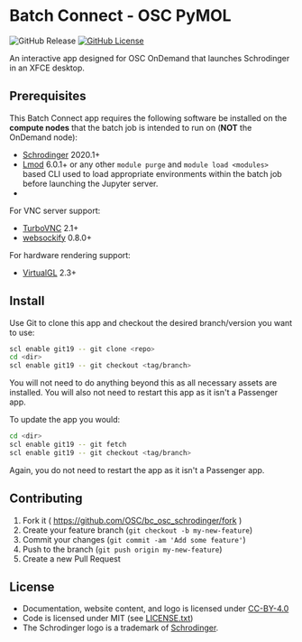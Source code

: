 # Batch Connect - OSC PyMOL

![GitHub Release](https://img.shields.io/github/release/osc/bc_osc_schrodinger.svg)
[![GitHub License](https://img.shields.io/badge/license-MIT-green.svg)](https://opensource.org/licenses/MIT)

An interactive app designed for OSC OnDemand that launches Schrodinger in an XFCE desktop.

## Prerequisites

This Batch Connect app requires the following software be installed on the
**compute nodes** that the batch job is intended to run on (**NOT** the
OnDemand node):

- [Schrodinger] 2020.1+
- [Lmod] 6.0.1+ or any other `module purge` and `module load <modules>` based
  CLI used to load appropriate environments within the batch job before
  launching the Jupyter server.
- [Xfce Desktop]: 4+

For VNC server support:

- [TurboVNC] 2.1+
- [websockify] 0.8.0+

For hardware rendering support:
- [VirtualGL] 2.3+

[VirtualGL]: https://virtualgl.org/
[Lmod]: https://www.tacc.utexas.edu/research-development/tacc-projects/lmod
[Xfce Desktop]: https://xfce.org/
[Schrodinger]: https://www.schrodinger.com/
[TurboVNC]: http://www.turbovnc.org/
[websockify]: https://github.com/novnc/websockify

## Install

Use Git to clone this app and checkout the desired branch/version you want to
use:

```sh
scl enable git19 -- git clone <repo>
cd <dir>
scl enable git19 -- git checkout <tag/branch>
```

You will not need to do anything beyond this as all necessary assets are
installed. You will also not need to restart this app as it isn't a Passenger
app.

To update the app you would:

```sh
cd <dir>
scl enable git19 -- git fetch
scl enable git19 -- git checkout <tag/branch>
```

Again, you do not need to restart the app as it isn't a Passenger app.

## Contributing

1. Fork it ( https://github.com/OSC/bc_osc_schrodinger/fork )
2. Create your feature branch (`git checkout -b my-new-feature`)
3. Commit your changes (`git commit -am 'Add some feature'`)
4. Push to the branch (`git push origin my-new-feature`)
5. Create a new Pull Request

## License

* Documentation, website content, and logo is licensed under
  [CC-BY-4.0](https://creativecommons.org/licenses/by/4.0/)
* Code is licensed under MIT (see [LICENSE.txt](/LICENSE.txt))
* The Schrodinger logo is a trademark of [Schrodinger].

